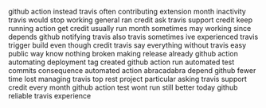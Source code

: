 github action instead travis often contributing extension month inactivity travis would stop working general ran credit ask travis support credit keep running action get credit usually run month sometimes may working since depends github notifying travis also travis sometimes ive experienced travis trigger build even though credit travis say everything without travis easy public way know nothing broken making release already github action automating deployment tag created github action run automated test commits consequence automated action abracadabra depend github fewer time lost managing travis top rest project particular asking travis support credit every month github action test wont run still better today github reliable travis experience